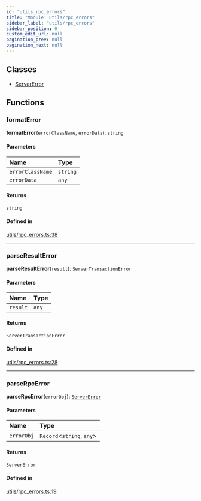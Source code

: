 ```yaml
---
id: "utils_rpc_errors"
title: "Module: utils/rpc_errors"
sidebar_label: "utils/rpc_errors"
sidebar_position: 0
custom_edit_url: null
pagination_prev: null
pagination_next: null
---
```


## Classes

- [ServerError](../classes/utils_rpc_errors.ServerError.md)

## Functions

### formatError

**formatError**(`errorClassName`, `errorData`): `string`

#### Parameters

| Name | Type |
| :------ | :------ |
| `errorClassName` | `string` |
| `errorData` | `any` |

#### Returns

`string`

#### Defined in

[utils/rpc_errors.ts:38](https://github.com/maxhr/near--near-api-js/blob/87bf3c7e/packages/near-api-js/src/utils/rpc_errors.ts#L38)

___

### parseResultError

**parseResultError**(`result`): `ServerTransactionError`

#### Parameters

| Name | Type |
| :------ | :------ |
| `result` | `any` |

#### Returns

`ServerTransactionError`

#### Defined in

[utils/rpc_errors.ts:28](https://github.com/maxhr/near--near-api-js/blob/87bf3c7e/packages/near-api-js/src/utils/rpc_errors.ts#L28)

___

### parseRpcError

**parseRpcError**(`errorObj`): [`ServerError`](../classes/utils_rpc_errors.ServerError.md)

#### Parameters

| Name | Type |
| :------ | :------ |
| `errorObj` | `Record`<`string`, `any`\> |

#### Returns

[`ServerError`](../classes/utils_rpc_errors.ServerError.md)

#### Defined in

[utils/rpc_errors.ts:19](https://github.com/maxhr/near--near-api-js/blob/87bf3c7e/packages/near-api-js/src/utils/rpc_errors.ts#L19)
